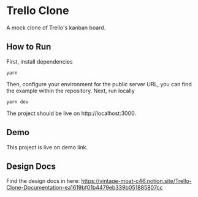 # Trello Clone

A mock clone of Trello's kanban board.

## How to Run

First, install dependencies

```
yarn
```

Then, configure your environment for the public server URL, you can find the example within the repository.
Next, run locally

```
yarn dev
```

The project should be live on http://localhost:3000.

## Demo

This project is live on demo link.

## Design Docs

Find the design docs in here: https://vintage-moat-c46.notion.site/Trello-Clone-Documentation-ea1619bf01b4479eb339b051885807cc
